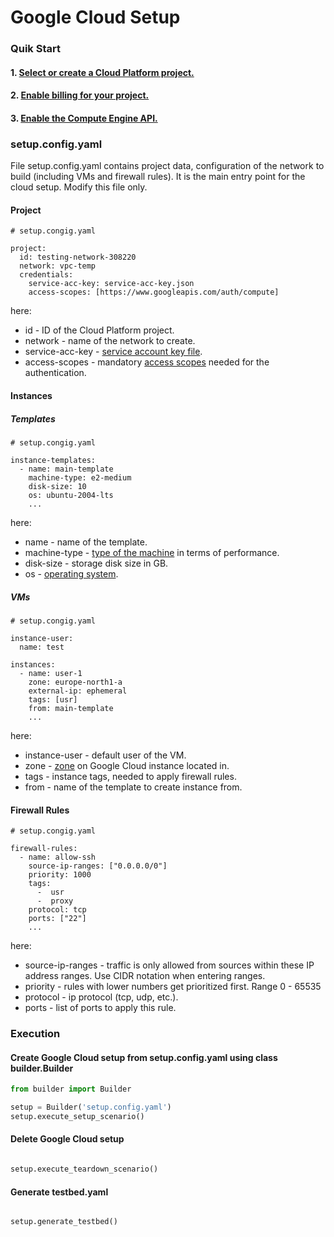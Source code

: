 # Google Cloud Setup

### Quik Start
#### 1. [Select or create a Cloud Platform project.](https://console.cloud.google.com/project)

#### 2. [Enable billing for your project.](https://cloud.google.com/billing/docs/how-to/modify-project#enable_billing_for_a_project)

#### 3. [Enable the Compute Engine API.](https://cloud.google.com/compute/)

### setup.config.yaml

File setup.config.yaml contains project data, configuration of the network to build (including VMs and
firewall rules). It is the main entry point for the cloud setup. Modify this file only.

#### Project
```
# setup.congig.yaml

project:
  id: testing-network-308220
  network: vpc-temp
  credentials:
    service-acc-key: service-acc-key.json
    access-scopes: [https://www.googleapis.com/auth/compute]
```

here:
- id - ID of the Cloud Platform project.
- network - name of the network to create.
- service-acc-key - [service account key file](https://cloud.google.com/iam/docs/creating-managing-service-account-keys#:~:text=You%20can%20create%20a%20service%20account%20key%20using,is%20the%20ID%20of%20your%20Google%20Cloud%20project.).
- access-scopes - mandatory [access scopes](https://developers.google.com/identity/protocols/oauth2/scopes) needed for the authentication.

#### Instances

##### Templates
```
# setup.congig.yaml

instance-templates:
  - name: main-template
    machine-type: e2-medium
    disk-size: 10
    os: ubuntu-2004-lts
    ...
```

here:
- name - name of the template.
- machine-type - [type of the machine](https://cloud.google.com/compute/docs/machine-types#:~:text=Machine%20type%20comparison%20%20%20%20Machine%20types,%20%20Yes%20%207%20more%20rows%20) in terms of performance.
- disk-size - storage disk size in GB.
- os - [operating system](https://cloud.google.com/compute/docs/images/os-details).

##### VMs
```
# setup.congig.yaml

instance-user:
  name: test

instances:
  - name: user-1
    zone: europe-north1-a
    external-ip: ephemeral
    tags: [usr]
    from: main-template
    ...
```

here:
- instance-user - default user of the VM.
- zone - [zone](https://cloud.google.com/compute/docs/regions-zones/) on Google Cloud instance located in.
- tags - instance tags, needed to apply firewall rules.
- from - name of the template to create instance from.

#### Firewall Rules
```
# setup.congig.yaml

firewall-rules:
  - name: allow-ssh
    source-ip-ranges: ["0.0.0.0/0"]
    priority: 1000
    tags:
      -  usr
      -  proxy
    protocol: tcp
    ports: ["22"]
    ...
```

here:
- source-ip-ranges - traffic is only allowed from sources within these IP address ranges. Use CIDR notation when entering ranges.
- priority - rules with lower numbers get prioritized first. Range 0 - 65535
- protocol - ip protocol (tcp, udp, etc.).
- ports - list of ports to apply this rule.
  
### Execution

#### Create Google Cloud setup from setup.config.yaml using class builder.Builder
```python
from builder import Builder

setup = Builder('setup.config.yaml')
setup.execute_setup_scenario()

```

#### Delete Google Cloud setup
```python

setup.execute_teardown_scenario()
```

#### Generate testbed.yaml
```python

setup.generate_testbed()
```